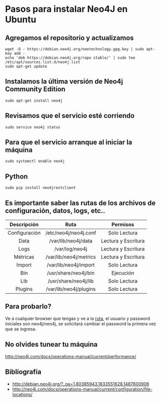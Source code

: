 # Pasos para instalar Neo4J en Ubuntu

## Agregamos el repositorio y actualizamos
```
wget -O - https://debian.neo4j.org/neotechnology.gpg.key | sudo apt-key add -
echo 'deb https://debian.neo4j.org/repo stable/' | sudo tee /etc/apt/sources.list.d/neo4j.list
sudo apt-get update
```

## Instalamos la última versión de Neo4j Community Edition
```
sudo apt-get install neo4j
```

## Revisamos que el servicio esté corriendo
```
sudo service neo4j status
```

## Para que el servicio arranque al iniciar la máquina
```
sudo systemctl enable neo4j
```
## Python
```
sudo pip install neo4jrestclient
```

## Es importante saber las rutas de los archivos de configuración, datos, logs, etc..
| Descripción | Ruta| Permisos |
| :---------------:|:-------------:|:------------:|
| Configuración | /etc/neo4j/neo4j.conf | Solo Lectura | 
| Data | /var/lib/neo4j/data | Lectura y Escritura |
| Logs | /var/log/neo4j | Lectura y Escritura |
| Métricas | /var/lib/neo4j/metrics | Lectura y Escritura |
| Import | /var/lib/neo4j/import | Solo Lectura |
| Bin | /usr/share/neo4j/bin | Ejecución |
| Lib | /usr/share/neo4j/lib | Solo Lectura |
| Plugins | /var/lib/neo4j/plugins | Solo Lectura |

## Para probarlo?
Ve a cualquier browser que tengas y ve a la [ruta](http://localhost:7474), el usuario y password iniciales son neo4j/neo4j, se solicitará cambiar el password la primera vez que se ingresa.

## No olvides tunear tu máquina
http://neo4j.com/docs/operations-manual/current/performance/

## Bibliografía
* http://debian.neo4j.org/?_ga=1.80385943.1833551628.1487600906
* http://neo4j.com/docs/operations-manual/current/configuration/file-locations/
